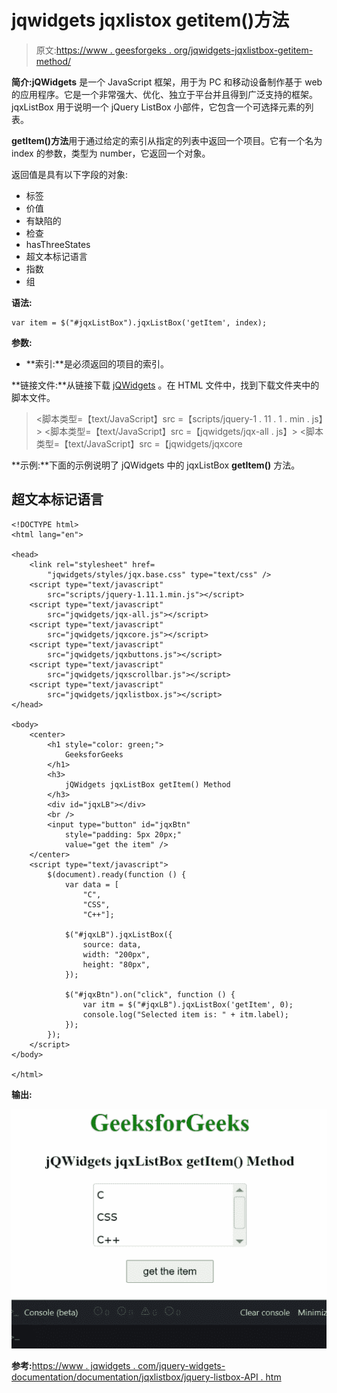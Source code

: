 # jqwidgets jqxlistox getitem()方法

> 原文:[https://www . geesforgeks . org/jqwidgets-jqxlistbox-getitem-method/](https://www.geeksforgeeks.org/jqwidgets-jqxlistbox-getitem-method/)

**简介:jQWidgets** 是一个 JavaScript 框架，用于为 PC 和移动设备制作基于 web 的应用程序。它是一个非常强大、优化、独立于平台并且得到广泛支持的框架。jqxListBox 用于说明一个 jQuery ListBox 小部件，它包含一个可选择元素的列表。

**getItem()方法**用于通过给定的索引从指定的列表中返回一个项目。它有一个名为 index 的参数，类型为 number，它返回一个对象。

返回值是具有以下字段的对象:

*   标签
*   价值
*   有缺陷的
*   检查
*   hasThreeStates
*   超文本标记语言
*   指数
*   组

**语法:**

```
var item = $("#jqxListBox").jqxListBox('getItem', index);
```

**参数:**

*   **索引:**是必须返回的项目的索引。

**链接文件:**从链接下载 [jQWidgets](https://www.jqwidgets.com/download/) 。在 HTML 文件中，找到下载文件夹中的脚本文件。

> <link rel="”stylesheet”" href="”jqwidgets/styles/jqx.base.css”" type="”text/css”">
> <脚本类型=【text/JavaScript】src =【scripts/jquery-1 . 11 . 1 . min . js】></脚本>
> <脚本类型=【text/JavaScript】src =【jqwidgets/jqx-all . js】></脚本>
> <脚本类型=【text/JavaScript】src =【jqwidgets/jqxcore

**示例:**下面的示例说明了 jQWidgets 中的 jqxListBox **getItem()** 方法。

## 超文本标记语言

```
<!DOCTYPE html>
<html lang="en">

<head>
    <link rel="stylesheet" href=
        "jqwidgets/styles/jqx.base.css" type="text/css" />
    <script type="text/javascript" 
        src="scripts/jquery-1.11.1.min.js"></script>
    <script type="text/javascript" 
        src="jqwidgets/jqx-all.js"></script>
    <script type="text/javascript" 
        src="jqwidgets/jqxcore.js"></script>
    <script type="text/javascript" 
        src="jqwidgets/jqxbuttons.js"></script>
    <script type="text/javascript" 
        src="jqwidgets/jqxscrollbar.js"></script>
    <script type="text/javascript" 
        src="jqwidgets/jqxlistbox.js"></script>
</head>

<body>
    <center>
        <h1 style="color: green;">
            GeeksforGeeks
        </h1>
        <h3>
            jQWidgets jqxListBox getItem() Method
        </h3>
        <div id="jqxLB"></div>
        <br />
        <input type="button" id="jqxBtn" 
            style="padding: 5px 20px;" 
            value="get the item" />
    </center>
    <script type="text/javascript">
        $(document).ready(function () {
            var data = [
                "C",
                "CSS",
                "C++"];

            $("#jqxLB").jqxListBox({
                source: data,
                width: "200px",
                height: "80px",
            });

            $("#jqxBtn").on("click", function () {
                var itm = $("#jqxLB").jqxListBox('getItem', 0);
                console.log("Selected item is: " + itm.label);
            });
        });
    </script>
</body>

</html>
```

**输出:**

![](img/56d9e2b2d5801868ce2bf716f5624a26.png)

**参考:**[https://www . jqwidgets . com/jquery-widgets-documentation/documentation/jqxlistbox/jquery-listbox-API . htm](https://www.jqwidgets.com/jquery-widgets-documentation/documentation/jqxlistbox/jquery-listbox-api.htm)